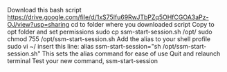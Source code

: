 Download this bash script
https://drive.google.com/file/d/1xS75lfu69RwJTbPZq5OHfCGOA3aPz-OJ/view?usp=sharing
cd to folder where you downloaded script
Copy to opt folder and set permissions
sudo cp ssm-start-session.sh /opt/
sudo chmod 755 /opt/ssm-start-session.sh
Add the alias to your shell profile
sudo vi ~/<your shell profile>
insert this line: alias ssm-start-session="sh /opt/ssm-start-session.sh"
This sets the alias command for ease of use
Quit and relaunch terminal
Test your new command, ssm-start-session
